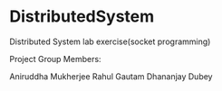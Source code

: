 # DistributedSystem
Distributed System lab exercise(socket programming)


Project Group Members:

Aniruddha Mukherjee
Rahul Gautam
Dhananjay Dubey
